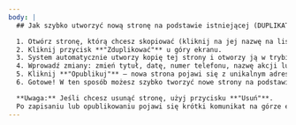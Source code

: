 ```yaml
---
body: |
  ## Jak szybko utworzyć nową stronę na podstawie istniejącej (DUPLIKAT)

  1. Otwórz stronę, którą chcesz skopiować (kliknij na jej nazwę na liście).
  2. Kliknij przycisk **"Zduplikować"** u góry ekranu.
  3. System automatycznie utworzy kopię tej strony i otworzy ją w trybie edycji.
  4. Wprowadź zmiany: zmień tytuł, datę, numer telefonu, nazwę akcji lub inne dane według potrzeb.
  5. Kliknij **"Opublikuj"** – nowa strona pojawi się z unikalnym adresem URL.
  6. Gotowe! W ten sposób możesz szybko tworzyć nowe strony na podstawie istniejących szablonów.

  **Uwaga:** Jeśli chcesz usunąć stronę, użyj przycisku **"Usuń"**.  
  Po zapisaniu lub opublikowaniu pojawi się krótki komunikat na górze ekranu.
---
```

